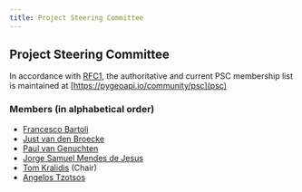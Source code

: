 ```yaml
---
title: Project Steering Committee
---
```


## Project Steering Committee

In accordance with [RFC1](../../development/rfc/rfc-1),
the authoritative and current PSC membership list is maintained at
[https://pygeoapi.io/community/psc](psc)

### Members (in alphabetical order)

- [Francesco Bartoli](https://github.com/francbartoli)
- [Just van den Broecke](https://github.com/justb4)
- [Paul van Genuchten](https://github.com/pvgenuchten)
- [Jorge Samuel Mendes de Jesus](https://github.com/jorgejesus)
- [Tom Kralidis](https://github.com/tomkralidis) (Chair)
- [Angelos Tzotsos](https://github.com/kalxas)

<script src="https://embed.github.com/view/geojson/geopython/pygeoapi.io/gh-pages/community/psc.geojson?width=400&height=300"> </script>
